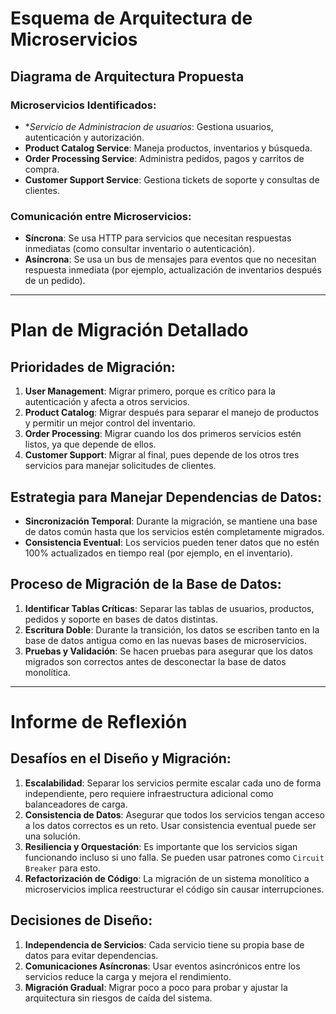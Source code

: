 # Esquema de Arquitectura de Microservicios

## Diagrama de Arquitectura Propuesta

### Microservicios Identificados:

- \*_Servicio de Administracion de usuarios_: Gestiona usuarios, autenticación y autorización.
- **Product Catalog Service**: Maneja productos, inventarios y búsqueda.
- **Order Processing Service**: Administra pedidos, pagos y carritos de compra.
- **Customer Support Service**: Gestiona tickets de soporte y consultas de clientes.

### Comunicación entre Microservicios:

- **Síncrona**: Se usa HTTP para servicios que necesitan respuestas inmediatas (como consultar inventario o autenticación).
- **Asíncrona**: Se usa un bus de mensajes para eventos que no necesitan respuesta inmediata (por ejemplo, actualización de inventarios después de un pedido).

---

# Plan de Migración Detallado

## Prioridades de Migración:

1. **User Management**: Migrar primero, porque es crítico para la autenticación y afecta a otros servicios.
2. **Product Catalog**: Migrar después para separar el manejo de productos y permitir un mejor control del inventario.
3. **Order Processing**: Migrar cuando los dos primeros servicios estén listos, ya que depende de ellos.
4. **Customer Support**: Migrar al final, pues depende de los otros tres servicios para manejar solicitudes de clientes.

## Estrategia para Manejar Dependencias de Datos:

- **Sincronización Temporal**: Durante la migración, se mantiene una base de datos común hasta que los servicios estén completamente migrados.
- **Consistencia Eventual**: Los servicios pueden tener datos que no estén 100% actualizados en tiempo real (por ejemplo, en el inventario).

## Proceso de Migración de la Base de Datos:

1. **Identificar Tablas Críticas**: Separar las tablas de usuarios, productos, pedidos y soporte en bases de datos distintas.
2. **Escritura Doble**: Durante la transición, los datos se escriben tanto en la base de datos antigua como en las nuevas bases de microservicios.
3. **Pruebas y Validación**: Se hacen pruebas para asegurar que los datos migrados son correctos antes de desconectar la base de datos monolítica.

---

# Informe de Reflexión

## Desafíos en el Diseño y Migración:

1. **Escalabilidad**: Separar los servicios permite escalar cada uno de forma independiente, pero requiere infraestructura adicional como balanceadores de carga.
2. **Consistencia de Datos**: Asegurar que todos los servicios tengan acceso a los datos correctos es un reto. Usar consistencia eventual puede ser una solución.
3. **Resiliencia y Orquestación**: Es importante que los servicios sigan funcionando incluso si uno falla. Se pueden usar patrones como `Circuit Breaker` para esto.
4. **Refactorización de Código**: La migración de un sistema monolítico a microservicios implica reestructurar el código sin causar interrupciones.

## Decisiones de Diseño:

1. **Independencia de Servicios**: Cada servicio tiene su propia base de datos para evitar dependencias.
2. **Comunicaciones Asíncronas**: Usar eventos asincrónicos entre los servicios reduce la carga y mejora el rendimiento.
3. **Migración Gradual**: Migrar poco a poco para probar y ajustar la arquitectura sin riesgos de caída del sistema.
